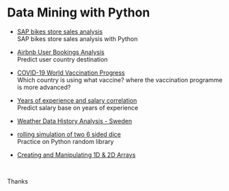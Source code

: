 # Data Mining with Python



- [SAP bikes store sales analysis](https://github.com/yasinnaal/Python-Data-Mining/blob/main/sap_bikes_store_sales_analysis/sap-bikes-store-sales-analysis.ipynb)<br> SAP bikes store sales analysis with Python

- [Airbnb User Bookings Analysis](https://github.com/yasinnaal/Python-Data-Mining/tree/main/Airbnb-Bookings) <br> Predict user country destination

- [COVID-19 World Vaccination Progress](https://github.com/yasinnaal/Python-Data-Mining/blob/main/COVID19-Vaccination-Progress/covid-19-world-vaccination-progress.ipynb) <br> Which country is using what vaccine? where the vaccination programme is more advanced?

- [Years of experience and salary correlation](https://github.com/yasinnaal/Python-Data-Mining/blob/main/years-of-experience-and-salary-correlation/years-of-experience-and-salary-correlation.ipynb) <br> Predict salary base on years of experience

- [Weather Data History Analysis - Sweden](https://github.com/yasinnaal/Python-Data-Mining/blob/main/weather-data-history-analysis-sweden.ipynb)

- [rolling simulation of two 6 sided dice](https://github.com/yasinnaal/Python-Data-Mining/blob/main/rolling-simulation-of-two-6-sided-dice.ipynb) <br> Practice on Python random library

- [Creating and Manipulating 1D & 2D Arrays](https://github.com/yasinnaal/Python-Data-Mining/blob/main/matrix-multiplication-numpy.ipynb)

<br>



Thanks
